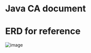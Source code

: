# Java CA document
# ERD for reference

![image](https://user-images.githubusercontent.com/62707309/146299758-43a0b507-aad8-4e2e-87f0-7142dc0563e6.png)
